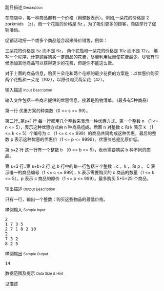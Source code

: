 <div class="panel panel-default">
<div class="area-title">
<span>
题目描述
<small>Description</small>
</span></div>
<div class="panel-body">

<p>在商店中，每一种商品都有一个价格（用整数表示）。例如,一朵花的价格是 2 zorkmids （z），而一个花瓶的价格是 5z 。为了吸引更多的顾客，商店举行了促销活动。</p>
<p>促销活动把一个或多个商品组合起来降价销售，例如：</p>
<p>三朵花的价格是 5z 而不是 6z， 两个花瓶和一朵花的价格是 10z 而不是 12z。 编写一个程序，计算顾客购买一定商品的花费，尽量利用优惠使花费最少。尽管有时候添加其他商品可以获得更少的花费，但是你不能这么做。</p>
<p>对于上面的商品信息，购买三朵花和两个花瓶的最少花费的方案是：以优惠价购买两个花瓶和一朵花（10z），以原价购买两朵花（4z）。</p>

</div>
</div>

<div class="panel panel-default">
<div class="area-title">
<span>
输入描述
<small>Input Description</small>
</span></div>
<div class="panel-body">
<p>输入文件包括一些商店提供的优惠信息，接着是购物清单。（最多有5种商品）</p>
<p>第一行 优惠方案的种类数（0 &lt;= s &lt;= 99）。</p>
<p>第二行..第s+1 行 每一行都用几个整数来表示一种优惠方式。第一个整数 n （1 &lt;= n &lt;= 5），表示这种优惠方式由 n 种商品组成。后面 n 对整数 c 和 k 表示 k （1 &lt;= k &lt;= 5）个编号为 c （1 &lt;= c &lt;= 999）的商品共同构成这种优惠，最后的整数 p 表示这种优惠的优惠价（1 &lt;= p &lt;= 9999）。优惠价总是比原价低。</p>
<p>第 s+2 行 这一行有一个整数 b （0 &lt;= b &lt;= 5），表示需要购买 b 种不同的商品。</p>
<p>第 s+3 行..第 s+b+2 行 这 b 行中的每一行包括三个整数：c ，k ，和 p 。 C 表示唯一的商品编号（1 &lt;= c &lt;= 999），k 表示需要购买的 c 商品的数量（1 &lt;= k &lt;= 5）。p 表示 c 商品的原价（1 &lt;= p &lt;= 999）。最多购买 5*5=25 个商品。</p>

</div>
</div>
<div  class="panel panel-default">
<div class="area-title">
<span>
输出描述
<small>Output Description</small>
</span></div>
<div class="panel-body">

<p><span>只有一行，输出一个整数：购买这些物品的最低价格。</span></p>

</div>
</div>


<div class="panel panel-default">
<div class="area-title">
<span>
样例输入
<small>Sample Input</small>
</span></div>
<div class="panel-body">
<pre>2
1 7 3 5
2 7 1 8 2 10
2
7 3 2
8 2 5</pre>

</div>
</div>

<div class="panel panel-default">
<div class="area-title">
<span>
样例输出
<small>Sample Output</small>
</span></div>
<div class="panel-body">
<pre>14</pre>

</div>
</div>

<div class="panel panel-default">
<div class="area-title">
<span>
数据范围及提示
<small>Data Size & Hint</small>
</span></div>
<div class="panel-body">
<p>见描述</p>
</div>
</div>
